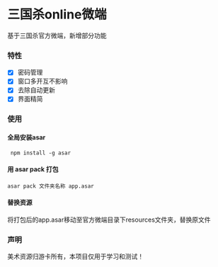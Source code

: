 # 三国杀online微端

基于三国杀官方微端，新增部分功能

### 特性

- [x] 密码管理
- [x] 窗口多开互不影响
- [x] 去除自动更新
- [x] 界面精简

### 使用

#### 全局安装asar

```
 npm install -g asar
```

#### 用 asar pack 打包

```
asar pack 文件夹名称 app.asar
```

#### 替换资源

将打包后的app.asar移动至官方微端目录下resources文件夹，替换原文件

### 声明

美术资源归游卡所有，本项目仅用于学习和测试！
